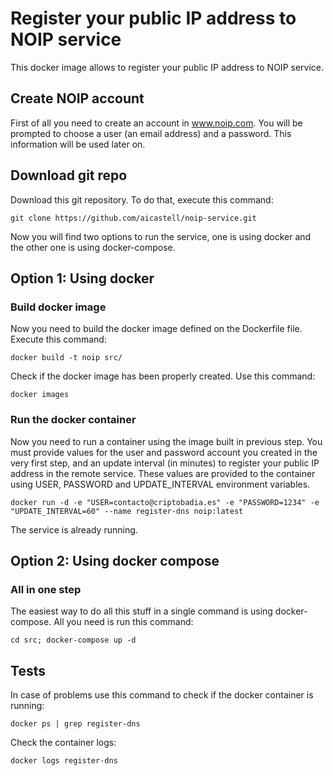 # Register your public IP address to NOIP service

This docker image allows to register your public IP address to NOIP service.

## Create NOIP account

First of all you need to create an account in www.noip.com. You will be
prompted to choose a user (an email address) and a password. This information
will be used later on.

## Download git repo

Download this git repository. To do that, execute this command:

`git clone https://github.com/aicastell/noip-service.git`

Now you will find two options to run the service, one is using docker and the
other one is using docker-compose.

## Option 1: Using docker

### Build docker image

Now you need to build the docker image defined on the Dockerfile file. Execute this command:

`docker build -t noip src/`

Check if the docker image has been properly created. Use this command:

`docker images`

### Run the docker container

Now you need to run a container using the image built in previous step. You
must provide values for the user and password account you created in the very
first step, and an update interval (in minutes) to register your public IP
address in the remote service. These values are provided to the container
using USER, PASSWORD and UPDATE_INTERVAL environment variables.

`docker run -d -e "USER=contacto@criptobadia.es" -e "PASSWORD=1234" -e "UPDATE_INTERVAL=60" --name register-dns noip:latest`

The service is already running.

## Option 2: Using docker compose

### All in one step

The easiest way to do all this stuff in a single command is using
docker-compose. All you need is run this command:

`cd src; docker-compose up -d`

## Tests

In case of problems use this command to check if the docker container is running:

`docker ps | grep register-dns`

Check the container logs:

`docker logs register-dns`


